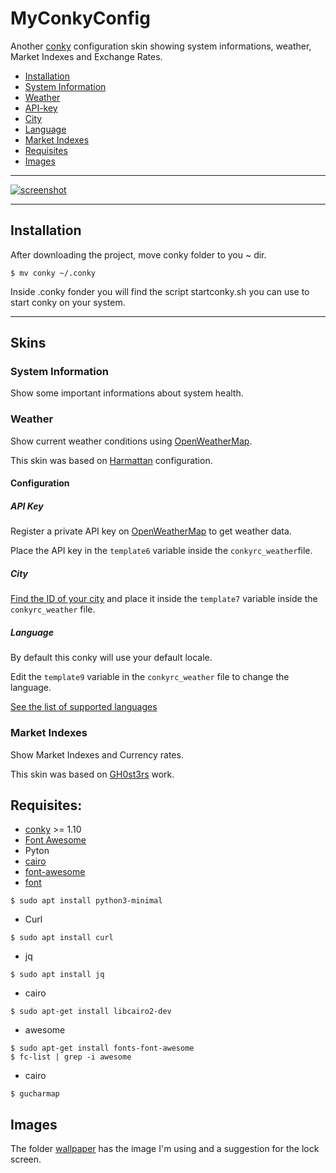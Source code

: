 # MyConkyConfig
Another [conky](https://github.com/brndnmtthws/conky) configuration skin showing system informations, weather, Market Indexes and Exchange Rates.

* [Installation](#installation)
* [System Information](#system-information)
* [Weather](#weather)
* [API-key](#api-key)
* [City](#city)
* [Language](#language)
* [Market Indexes](#market-indexes)
* [Requisites](#requisites)
* [Images](#images)

---

[![screenshot](https://github.com/rpungartnik/MyConkyConfig/blob/master/screenshot-thumb.png)](https://github.com/rpungartnik/MyConkyConfig/blob/master/screenshot.png)

---

## Installation
After downloading the project, move conky folder to you ~ dir.

```
$ mv conky ~/.conky
```

Inside .conky fonder you will find the script startconky.sh you can use to start conky on your system.

---

## Skins
### System Information
Show some important informations about system health.

### Weather
Show current weather conditions using [OpenWeatherMap](http://openweathermap.org/).

This skin was based on [Harmattan](https://github.com/zagortenay333/Harmattan) configuration.

#### Configuration
##### API Key
Register a private API key on [OpenWeatherMap](http://openweathermap.org/) to get weather data.

Place the API key in the `template6` variable inside the `conkyrc_weather`file.

##### City

[Find the ID of your city](http://bulk.openweathermap.org/sample/) and place it inside the `template7` variable inside the `conkyrc_weather` file.

##### Language

By default this conky will use your default locale.

Edit the `template9` variable in the `conkyrc_weather` file to change the language.

[See the list of supported languages](http://openweathermap.org/current#multi)

### Market Indexes
Show Market Indexes and Currency rates.

This skin was based on [GH0st3rs](https://github.com/GH0st3rs/YahooFinance) work.

## Requisites:
 * [conky](https://github.com/brndnmtthws/conky) >= 1.10
 * [Font Awesome](https://github.com/FortAwesome/Font-Awesome)
 * Pyton
 * [cairo](https://www.cairographics.org/download/)
 * [font-awesome](https://askubuntu.com/questions/700229/how-can-i-display-font-awesome-fonts-in-character-map)
 * [font](http://epsi-rns.github.io/desktop/2018/02/04/installing-font.html)  

```
$ sudo apt install python3-minimal
```

 * Curl

```
$ sudo apt install curl
```

 * jq

```
$ sudo apt install jq
```

 * cairo

```
$ sudo apt-get install libcairo2-dev
```

 * awesome

```
$ sudo apt-get install fonts-font-awesome
$ fc-list | grep -i awesome
```

 * cairo

```
$ gucharmap
```

## Images
The folder [wallpaper](https://github.com/rpungartnik/MyConkyConfig/tree/master/wallpaper) has the image I'm using and a suggestion for the lock screen.
